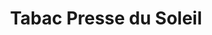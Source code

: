 ---
title: "Tabac Presse du Soleil"
url: /la-grande-motte/tabac-presse-du-soleil/
shop: marchand de journaux
---